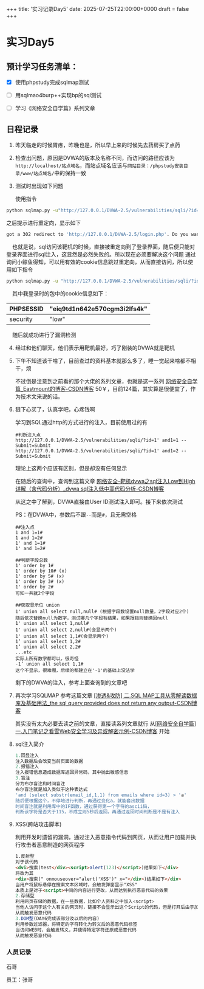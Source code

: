 +++
title: '实习记录Day5'
date: 2025-07-25T22:00:00+0000
draft = false
+++


# 实习Day5

## 预计学习任务清单：

- [x] 使用phpstudy完成sqlmap测试

- [ ] 用sqlmao4burp++实现bp的sql测试

- [ ] 学习《网络安全自学篇》系列文章

## 日程记录

1. 昨天临走的时候胃疼，昨晚也是，所以早上来的时候先去药房买了点药

2. 检查出问题，原因是DVWA的版本及名称不同，而访问的路径应该为`http://localhost/站点域名`，而站点域名应该与`网站目录：/phpstudy安装目录/www/站点域名/`中的保持一致

3. 测试时出现如下问题
   
   使用指令

```bash
python sqlmap.py -u"http://127.0.0.1/DVWA-2.5/vulnerabilities/sqli/?id=2&Submit=Submit"
```

之后提示进行重定向，显示如下

```bash
got a 302 redirect to 'http://127.0.0.1/DVWA-2.5/login.php'. Do you want to follow? [Y/n] y
```

    也就是说，sql访问该靶机的时候，直接被重定向到了登录界面，随后便只能对登录界面进行sql注入，这显然是必然失败的。所以现在必须要解决这个问题
通过询问小鲸鱼得知，可以用有效的cookie信息跳过重定向，从而直接访问，所以使用如下指令

```bash
python sqlmap.py -u "http://127.0.0.1/DVWA-2.5/vulnerabilities/sqli/?id=2&Submit=Submit" \ --cookie="PHPSESSID=您的会话ID; security=low"
```

    其中我登录时的包中的cookie信息如下：

| PHPSESSID | "eiq9td1n642e570cgm3i2lfs4k" |
| --------- | ---------------------------- |
| security  | "low"                        |

    随后就成功进行了漏洞检测

4. 经过和他们聊天，他们表示用靶机最好，巧了刚装的DVWA就是靶机

5. 下午不知道该干啥了，目前查过的资料基本就那么多了，睡一觉起来啥都不相干，烦
   
   不过倒是注意到之前看的那个大佬的系列文章，也就是这一系列 [网络安全自学篇_Eastmount的博客-CSDN博客](https://blog.csdn.net/eastmount/category_9183790_3.html) 50￥，目前124篇，其实算是很便宜了，作为技术文来说的话。

6. 狠下心买了，认真学吧，心疼钱啊
   
   学习到SQL通过http的方式进行的注入，目前使用过的有
   
   ```http
   #判断注入点
   http://127.0.0.1/DVWA-2.5/vulnerabilities/sqli/?id=1' and1=1 -- Submit=Submit
   http://127.0.0.1/DVWA-2.5/vulnerabilities/sqli/?id=1' and1=2 -- Submit=Submit
   ```
   
   理论上这两个应该有区别，但是却没有任何显示
   
   在随后的查询中，查询到这篇文章 [网络安全-靶机dvwa之sql注入Low到High详解（含代码分析）_dvwa sql注入低中高代码分析-CSDN博客](https://blog.csdn.net/lady_killer9/article/details/108983997) 
   
   从这之中了解到，DVWA直接由User ID测试注入即可。接下来依次测试
   
   PS：在DVWA中，参数后不跟`--`而是`#`，且无需空格
   
   ```
   ##注入点
   1 and 1=1#
   1 and 1=2#
   1' and 1=1#
   1' and 1=2#
   
   ##判断字段总数
   1' order by 1#
   1' order by 10# (x)
   1' order by 5# (x)
   1' order by 3# (x)
   1' order by 2#
   可知一共就2个字段
   
   ##获取显示位 union
   1' union all select null,null# (根据字段数设置null数量，2字段对应2个)
   随后依次替换null为数字，测试哪几个字段有结果，如果报错则替换回null
   1' union all select 1,null#
   1' union all select 2,null#(会显示两个)
   1' union all select 1,1#(会显示两个)
   1’ union all select 1,2#
   1’ union all select 2,2#
   ...etc
   实际上所有数字都可以，很奇怪
   -1’ union all select 1,1#
   这个不显示，很难绷，后续的都建立在'-1'的基础上没法学
   ```
   
   剩下的DWVA的注入，参考上面查询到的文章吧

7. 再次学习SQLMAP  参考这篇文章 [[渗透&amp;攻防] 二.SQL MAP工具从零解读数据库及基础用法_the sql query provided does not return any output-CSDN博客](https://blog.csdn.net/Eastmount/article/details/75269811) 
   
   其实没有太大必要去读之前的文章，直接读系列文章就行
   从[[网络安全自学篇] 一.入门笔记之看雪Web安全学习及异或解密示例-CSDN博客](https://blog.csdn.net/Eastmount/article/details/97784774?spm=1001.2101.3001.10752) 开始

8. sql注入简介
   
   ```sql
   1.回显注入
   注入数据后会改变当前页面的数据
   2.报错注入
   注入报错信息造成数据库返回异常码，其中抛出敏感信息
   3.盲注
   分为布尔盲注和时间盲注
   布尔盲注就是加入类似于这种表达式
   'and (select substr(email_id,1,1) from emails where id=3) > 'a'
   随后便根据这个，不停地进行判断，再通过变化a，就能套出数据
   时间盲注就是利用库中的IF函数，通过获得第一个字符的ascii码，
   判断该字符是否大于115，不成立则5秒后返回。再通过返回时间判断是不是有注入
   ```

9. XSS(跨站攻击脚本)
   
   利用开发时遗留的漏洞，通过注入恶意指令代码到网页，从而让用户加载并执行攻击者恶意制造的网页程序
   
   ```html
   1.反射型
   对于该代码
   <dvi>搜索(test</div><script>alert(123)</script>)结果如下</div>
   将改为其
   <div>搜索(" onmouseover="alert('XSS')" x="</div>)结果如下</div>
   当用户将鼠标悬停在搜索文本区域时，会触发弹窗显示"XSS"
   本质上是对于<script>中间的内容进行更改，从而达到执行恶意代码的效果
   2.存储型
   利用网页存储的数据，在一些数据，比如个人资料之中加入<script>
   当他人访问于这个人有关的网页时，链接不会显示出这个Script的代码，但是打开后由于加载了个人资料
   从而触发恶意代码
   3.DOM型(DAY6完成该部分及以后的内容)
   利用参数过滤器，将特定的字符转化为转义后的恶意代码标签
   当访问WEB时，会触发转义，并使得特定字符还原成恶意代码
   从而触发恶意代码
   ```

### 人员记录

石哥

员工：张哥
